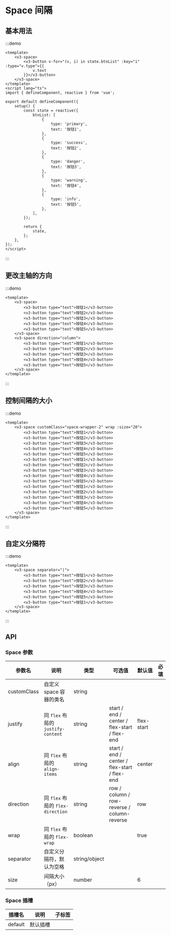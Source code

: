 # Space 间隔

## 基本用法

:::demo

```vue
<template>
	<v3-space>
		<v3-button v-for="(v, i) in state.btnList" :key="i" :type="v.type">{{
			v.text
		}}</v3-button>
	</v3-space>
</template>
<script lang="ts">
import { defineComponent, reactive } from 'vue';

export default defineComponent({
	setup() {
		const state = reactive({
			btnList: [
				{
					type: 'primary',
					text: '按钮1',
				},
				{
					type: 'success',
					text: '按钮2',
				},
				{
					type: 'danger',
					text: '按钮3',
				},
				{
					type: 'warning',
					text: '按钮4',
				},
				{
					type: 'info',
					text: '按钮5',
				},
			],
		});

		return {
			state,
		};
	},
});
</script>
```

:::

## 更改主轴的方向

:::demo

```vue
<template>
	<v3-space>
		<v3-button type="text">按钮1</v3-button>
		<v3-button type="text">按钮2</v3-button>
		<v3-button type="text">按钮3</v3-button>
		<v3-button type="text">按钮4</v3-button>
		<v3-button type="text">按钮5</v3-button>
	</v3-space>
	<v3-space direction="column">
		<v3-button type="text">按钮1</v3-button>
		<v3-button type="text">按钮2</v3-button>
		<v3-button type="text">按钮3</v3-button>
		<v3-button type="text">按钮4</v3-button>
		<v3-button type="text">按钮5</v3-button>
	</v3-space>
</template>
```

:::

## 控制间隔的大小

:::demo

```vue
<template>
	<v3-space customClass="space-wrapper-2" wrap :size="20">
		<v3-button type="text">按钮1</v3-button>
		<v3-button type="text">按钮2</v3-button>
		<v3-button type="text">按钮3</v3-button>
		<v3-button type="text">按钮4</v3-button>
		<v3-button type="text">按钮5</v3-button>
		<v3-button type="text">按钮1</v3-button>
		<v3-button type="text">按钮2</v3-button>
		<v3-button type="text">按钮3</v3-button>
		<v3-button type="text">按钮4</v3-button>
		<v3-button type="text">按钮5</v3-button>
		<v3-button type="text">按钮1</v3-button>
		<v3-button type="text">按钮2</v3-button>
		<v3-button type="text">按钮3</v3-button>
		<v3-button type="text">按钮4</v3-button>
		<v3-button type="text">按钮5</v3-button>
	</v3-space>
</template>
```

:::

## 自定义分隔符

:::demo

```vue
<template>
	<v3-space separator="|">
		<v3-button type="text">按钮1</v3-button>
		<v3-button type="text">按钮2</v3-button>
		<v3-button type="text">按钮3</v3-button>
		<v3-button type="text">按钮4</v3-button>
		<v3-button type="text">按钮5</v3-button>
		<v3-button type="text">按钮1</v3-button>
	</v3-space>
</template>
```

:::

## API

### Space 参数

| 参数名      | 说明                               | 类型          | 可选值                                       | 默认值     | 必填 |
| ----------- | ---------------------------------- | ------------- | -------------------------------------------- | ---------- | ---- |
| customClass | 自定义 space 容器的类名            | string        |                                              |            |      |
| justify     | 同 `flex` 布局的 `justify-content` | string        | start / end / center / flex-start / flex-end | flex-start |      |
| align       | 同 `flex` 布局的 `align-items`     | string        | start / end / center / flex-start / flex-end | center     |      |
| direction   | 同 `flex` 布局的 `flex-direction`  | string        | row / column / row-reverse / column-reverse  | row        |      |
| wrap        | 同 `flex` 布局的 `flex-wrap`       | boolean       |                                              | true       |      |
| separator   | 自定义分隔符，默认为空格           | string/object |                                              |            |      |
| size        | 间隔大小（px）                     | number        |                                              | 6          |      |

### Space 插槽

| 插槽名  | 说明     | 子标签 |
| ------- | -------- | ------ |
| default | 默认插槽 |        |
